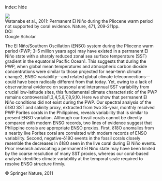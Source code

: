 index: hide

<div class="Citation">
    <div class="Citation-thumb CitationThumb-linked"  data-href="https://doi.org/10.1038/nature09777">
      <img src="https://static.claimspace.cloud/climate-study-static/refs/thumbs/5/Watanabe_et_al_2011-thumb.png" />
    </div>

  <div class="Citation-body">
    <div class="Citation-text">Watanabe et al., 2011: Permanent El Niño during the Pliocene warm period not supported by coral evidence. <span class="Article-journal">Nature, </span><span class="Article-volume">471, </span>209-211pp.</div>
    <div class="Citation-links">
      <div class="CitationLink" data-href="https://doi.org/10.1038/nature09777">
        <div class="CitationLink-icon CitationLink-Doi"></div>
        <div class="CitationLink-text">DOI</div>
      </div>
      <div class="CitationLink" data-href="https://scholar.google.com/scholar?q=10.1038/nature09777">
        <div class="CitationLink-icon CitationLink-Scholar"></div>
        <div class="CitationLink-text">Google Scholar</div>
      </div>
    </div>
  </div>
</div>

The El Niño/Southern Oscillation (ENSO) system during the Pliocene warm period (PWP; 3–5 million years ago) may have existed in a permanent El Niño state with a sharply reduced zonal sea surface temperature (SST) gradient in the equatorial Pacific Ocean1. This suggests that during the PWP, when global mean temperatures and atmospheric carbon dioxide concentrations were similar to those projected for near-term climate change2, ENSO variability—and related global climate teleconnections—could have been radically different from that today. Yet, owing to a lack of observational evidence on seasonal and interannual SST variability from crucial low-latitude sites, this fundamental climate characteristic of the PWP remains controversial1,3,4,5,6,7,8,9,10. Here we show that permanent El Niño conditions did not exist during the PWP. Our spectral analysis of the δ18O SST and salinity proxy, extracted from two 35-year, monthly resolved PWP Porites corals in the Philippines, reveals variability that is similar to present ENSO variation. Although our fossil corals cannot be directly compared with modern ENSO records, two lines of evidence suggest that Philippine corals are appropriate ENSO proxies. First, δ18O anomalies from a nearby live Porites coral are correlated with modern records of ENSO variability. Second, negative-δ18O events in the fossil corals closely resemble the decreases in δ18O seen in the live coral during El Niño events. Prior research advocating a permanent El Niño state may have been limited by the coarse resolution of many SST proxies, whereas our coral-based analysis identifies climate variability at the temporal scale required to resolve ENSO structure firmly.

<div class="Citation-copy">
&copy; Springer Nature, 2011
</div>